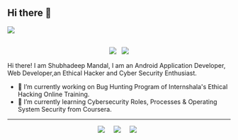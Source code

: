 ## Hi there 👋

<a href="https://shubhadeepmandal394.netlify.app"><img src="https://github.com/shubhadeepmandal394/shubhadeepmandal394/blob/master/banner.jpg"></a>


<p align ="center">
<br>
    <a href="https://github.com/shubhadeepmandal394"><img src="https://img.shields.io/badge/Welcome-😃-ff69b4"></a> &nbsp; 
    <a href="https://www.linkedin.com/in/shubhadeepmandal394/"><img src="https://img.shields.io/badge/Shubhadeep Mandal-LinkedIn-blue"></a>
<br>
</p>

Hi there! I am Shubhadeep Mandal, I am an Android Application Developer, Web Developer,an Ethical Hacker and Cyber Security Enthusiast.
- 🔭 I’m currently working on Bug Hunting Program of Internshala's Ethical Hacking Online Training.
- 🌱 I’m currently learning Cybersecurity Roles, Processes & Operating System Security from Coursera.

<hr>
<p align ="center">
    <a href="https://shubhadeepmandal394.netlify.app/#contact"><img src="https://img.shields.io/badge/Shubhadeep Mandal-Contact%20Me-green"></a> &nbsp; &nbsp; 
    <a href="https://www.freelancer.com/hireme/ImShubhadeep394"><img src="https://img.shields.io/badge/Shubhadeep Mandal-Hire%20Me-orange"></a> &nbsp; &nbsp; 
    <a href="https://paypal.me/shubhadeepmandal394?locale.x=en_GB"><img src="https://img.shields.io/badge/Shubhadeep Mandal-Support%20Me-blueviolet"></a> &nbsp; 
<br>
</p>

<!--
**shubhadeepmandal394/shubhadeepmandal394** is a ✨ _special_ ✨ repository because its `README.md` (this file) appears on your GitHub profile.

Here are some ideas to get you started:

- 🔭 I’m currently working on ...
- 🌱 I’m currently learning ...
- 👯 I’m looking to collaborate on ...
- 🤔 I’m looking for help with ...
- 💬 Ask me about ...
- 📫 How to reach me: ...
- 😄 Pronouns: ...
- ⚡ Fun fact: ...
-->
